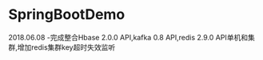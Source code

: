 # SpringBootDemo
2018.06.08 -完成整合Hbase 2.0.0 API,kafka 0.8 API,redis 2.9.0 API单机和集群,增加redis集群key超时失效监听
